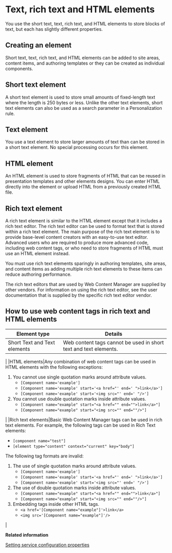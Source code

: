 # Text, rich text and HTML elements

You use the short text, text, rich text, and HTML elements to store blocks of text, but each has slightly different properties.

## Creating an element

Short text, text, rich text, and HTML elements can be added to site areas, content items, and authoring templates or they can be created as individual components.

## Short text element

A short text element is used to store small amounts of fixed-length text where the length is 250 bytes or less. Unlike the other text elements, short text elements can also be used as a search parameter in a Personalization rule.

## Text element

You use a text element to store larger amounts of text than can be stored in a short text element. No special processing occurs for this element.

## HTML element

An HTML element is used to store fragments of HTML that can be reused in presentation templates and other elements designs. You can enter HTML directly into the element or upload HTML from a previously created HTML file.

## Rich text element

A rich text element is similar to the HTML element except that it includes a rich text editor. The rich text editor can be used to format text that is stored within a rich text element. The main purpose of the rich text element is to provide base-level content creators with an easy-to-use text editor. Advanced users who are required to produce more advanced code, including web content tags, or who need to store fragments of HTML must use an HTML element instead.

You must use rich text elements sparingly in authoring templates, site areas, and content items as adding multiple rich text elements to these items can reduce authoring performance.

The rich text editors that are used by Web Content Manager are supplied by other vendors. For information on using the rich text editor, see the user documentation that is supplied by the specific rich text editor vendor.

## How to use web content tags in rich text and HTML elements

|Element type|Details|
|------------|-------|
|Short Text and Text elements|Web content tags cannot be used in short text and text elements.

|
|HTML elements|Any combination of web content tags can be used in HTML elements with the following exceptions:

1.  You cannot use single quotation marks around attribute values.
    -   `[Component name='example']`
    -   `[Component name='example' start='<a href="' end=' ">link</a>']`
    -   `[Component name='example' start='<img src="' end=' "/>']`
2.  You cannot use double quotation marks inside attribute values.
    -   `[Component name="example" start="<a href="" end="">link</a>"]`
    -   `[Component name="example" start="<img src="" end=""/>"]`

|
|Rich text elements|Basic Web Content Manager tags can be used in rich text elements. For example, the following tags can be used in Rich Text elements:

-   `[component name="test"]`
-   `[element type="content" context="current" key="body"]`

The following tag formats are invalid:

1.  The use of single quotation marks around attribute values.
    -   `[Component name='example']`
    -   `[Component name='example' start='<a href="' end=' ">link</a>']`
    -   `[Component name='example' start='<img src="' end=' "/>']`
2.  The use of double quotation marks inside attribute values.
    -   `[Component name="example" start="<a href="" end="">link</a>"]`
    -   `[Component name="example" start="<img src="" end=""/>"]`
3.  Embedding tags inside other HTML tags.
    -   `<a href='[Component name="example"]'>link</a>`
    -   `<img src='[Component name="example"]'/>`

|


**Related information**  


[Setting service configuration properties](../admin-system/adsetcfg.md)

